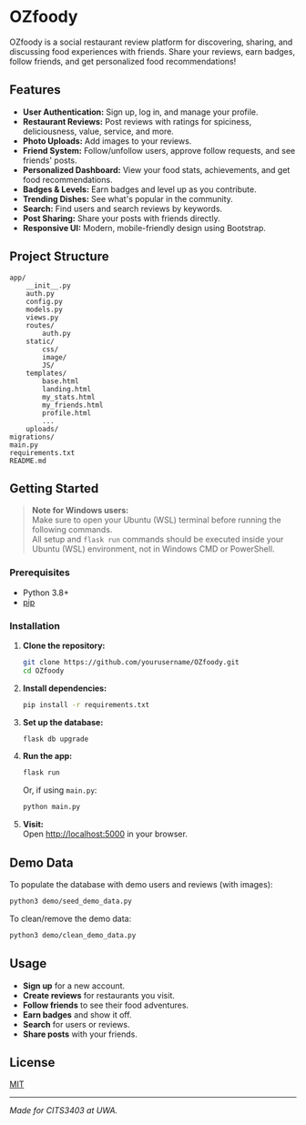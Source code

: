# OZfoody

OZfoody is a social restaurant review platform for discovering, sharing, and discussing food experiences with friends. Share your reviews, earn badges, follow friends, and get personalized food recommendations!

## Features

- **User Authentication:** Sign up, log in, and manage your profile.
- **Restaurant Reviews:** Post reviews with ratings for spiciness, deliciousness, value, service, and more.
- **Photo Uploads:** Add images to your reviews.
- **Friend System:** Follow/unfollow users, approve follow requests, and see friends' posts.
- **Personalized Dashboard:** View your food stats, achievements, and get food recommendations.
- **Badges & Levels:** Earn badges and level up as you contribute.
- **Trending Dishes:** See what's popular in the community.
- **Search:** Find users and search reviews by keywords.
- **Post Sharing:** Share your posts with friends directly.
- **Responsive UI:** Modern, mobile-friendly design using Bootstrap.

## Project Structure

```
app/
    __init__.py
    auth.py
    config.py
    models.py
    views.py
    routes/
        auth.py
    static/
        css/
        image/
        JS/
    templates/
        base.html
        landing.html
        my_stats.html
        my_friends.html
        profile.html
        ...
    uploads/
migrations/
main.py
requirements.txt
README.md
```

## Getting Started

> **Note for Windows users:**  
> Make sure to open your Ubuntu (WSL) terminal before running the following commands.  
> All setup and `flask run` commands should be executed inside your Ubuntu (WSL) environment, not in Windows CMD or PowerShell.

### Prerequisites

- Python 3.8+
- [pip](https://pip.pypa.io/en/stable/)

### Installation

1. **Clone the repository:**
    ```sh
    git clone https://github.com/yourusername/OZfoody.git
    cd OZfoody
    ```

2. **Install dependencies:**
    ```sh
    pip install -r requirements.txt
    ```

3. **Set up the database:**
    ```sh
    flask db upgrade
    ```

4. **Run the app:**
    ```sh
    flask run
    ```
    Or, if using `main.py`:
    ```sh
    python main.py
    ```

5. **Visit:**  
    Open [http://localhost:5000](http://localhost:5000) in your browser.

## Demo Data

To populate the database with demo users and reviews (with images):

```sh
python3 demo/seed_demo_data.py
```

To clean/remove the demo data:

```sh
python3 demo/clean_demo_data.py
```

## Usage

- **Sign up** for a new account.
- **Create reviews** for restaurants you visit.
- **Follow friends** to see their food adventures.
- **Earn badges** and show it off.
- **Search** for users or reviews.
- **Share posts** with your friends.

## License

[MIT](LICENSE)

---

*Made for CITS3403 at UWA.*